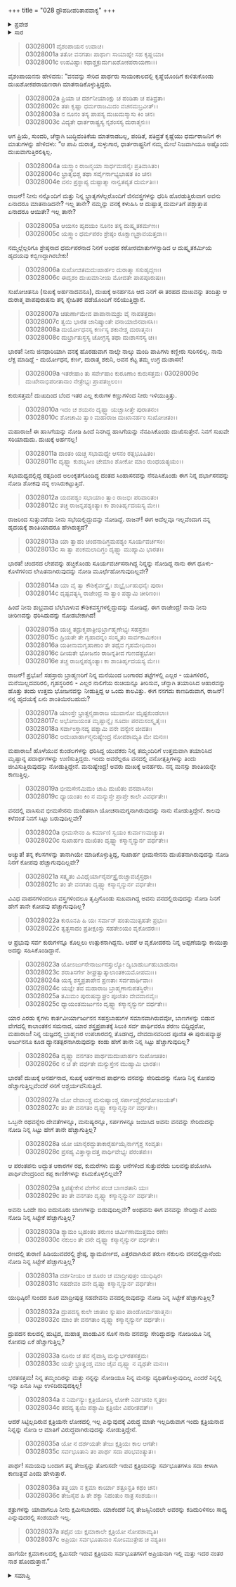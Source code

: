 +++
title = "028 ದ್ರೌಪದೀಪರಿತಾಪವಾಕ್ಯ"
+++

<details><summary>ಪ್ರವೇಶ</summary>


।।   ಓಂ ಓಂ ನಮೋ ನಾರಾಯಣಾಯ।।   ಶ್ರೀ ವೇದವ್ಯಾಸಾಯ ನಮಃ ।।

ಶ್ರೀ ಕೃಷ್ಣದ್ವೈಪಾಯನ ವೇದವ್ಯಾಸ ವಿರಚಿತ  

**ಶ್ರೀ ಮಹಾಭಾರತ**

**ಆರಣ್ಯಕ ಪರ್ವ**

**ಕೈರಾತ ಪರ್ವ**

**ಅಧ್ಯಾಯ 28**

</details>


<details><summary>ಸಾರ</summary>

ಬಂದೊದಗಿರುವ ಕಷ್ಟಗಳನ್ನು ನೋಡಿ ಶಾಂತಿಯೇ ಇಲ್ಲವೆಂದು ದ್ರೌಪದಿಯು ಯುಧಿಷ್ಠಿರನಿಗೆ ಹೇಳುವುದು (1-18). ಈ ಕಷ್ಟಗಳನ್ನು ನೋಡಿಯೂ ನಿನಗೆ ಏಕೆ ಸಿಟ್ಟೇ ಬರುತ್ತಿಲ್ಲವೆಂದು ಯುಧಿಷ್ಠಿರನನ್ನು ಪ್ರಶ್ನಿಸಿದುದು (19-33). “ಸಮಯ ಬಂದಾಗ ತನ್ನ ತೇಜಸ್ಸನ್ನು ತೋರಿಸದೇ ಇರುವ ಕ್ಷತ್ರಿಯನನ್ನು ಸರ್ವಭೂತಗಳೂ ಸದಾ ಕೀಳಾಗಿ ಕಾಣುತ್ತವೆ” ಎಂದು ದ್ರೌಪದಿಯು ಯುಧಿಷ್ಠಿರನಿಗೆ ಹೇಳುವುದು (34-37).

</details>



> 03028001 ವೈಶಂಪಾಯನ ಉವಾಚ।  
03028001a ತತೋ ವನಗತಾಃ ಪಾರ್ಥಾಃ ಸಾಯಾಹ್ನೇ ಸಹ ಕೃಷ್ಣಯಾ।  
03028001c ಉಪವಿಷ್ಟಾಃ ಕಥಾಶ್ಚಕ್ರುರ್ದುಃಖಶೋಕಪರಾಯಣಾಃ।।

ವೈಶಂಪಾಯನನು ಹೇಳಿದನು: “ವನವನ್ನು ಸೇರಿದ ಪಾರ್ಥರು ಸಾಯಂಕಾಲದಲ್ಲಿ ಕೃಷ್ಣೆಯೊಂದಿಗೆ ಕುಳಿತುಕೊಂಡು ದುಃಖಶೋಕಪರಾಯಣರಾಗಿ ಮಾತನಾಡಿಕೊಳ್ಳುತ್ತಿದ್ದರು.

> 03028002a ಪ್ರಿಯಾ ಚ ದರ್ಶನೀಯಾಂಕ್ಷು ಚ ಪಂಡಿತಾ ಚ ಪತಿವ್ರತಾ।  
03028002c ತತಃ ಕೃಷ್ಣಾ ಧರ್ಮರಾಜಮಿದಂ ವಚನಮಬ್ರವೀತ್।।  
03028003a ನ ನೂನಂ ತಸ್ಯ ಪಾಪಸ್ಯ ದುಃಖಮಸ್ಮಾಸು ಕಿಂ ಚನ।  
03028003c ವಿದ್ಯತೇ ಧಾರ್ತರಾಷ್ಟ್ರಸ್ಯ ನೃಶಂಸಸ್ಯ ದುರಾತ್ಮನಃ।।

ಆಗ ಪ್ರಿಯೆ, ಸುಂದರಿ, ಚೆನ್ನಾಗಿ ಬುದ್ಧಿವಂತಿಕೆಯ ಮಾತನಾಡಬಲ್ಲ, ಪಂಡಿತೆ, ಪತಿವ್ರತೆ ಕೃಷ್ಣೆಯು ಧರ್ಮರಾಜನಿಗೆ ಈ ಮಾತುಗಳನ್ನು ಹೇಳಿದಳು: “ಆ ಪಾಪಿ ದುರಾತ್ಮ, ಸುಳ್ಳುಗಾರ, ಧಾರ್ತರಾಷ್ಟ್ರನಿಗೆ ನಮ್ಮ ಮೇಲೆ ನಿಜವಾಗಿಯೂ ಅಷ್ಟೊಂದು ದುಃಖವಾಗುತ್ತಿರಲಿಕ್ಕಿಲ್ಲ.

> 03028004a ಯಸ್ತ್ವಾಂ ರಾಜನ್ಮಯಾ ಸಾರ್ಧಮಜಿನೈಃ ಪ್ರತಿವಾಸಿತಂ।  
03028004c ಭ್ರಾತೃಭಿಶ್ಚ ತಥಾ ಸರ್ವೈರ್ನಾಭ್ಯಭಾಷತ ಕಿಂ ಚನ।   
03028004e ವನಂ ಪ್ರಸ್ಥಾಪ್ಯ ದುಷ್ಟಾತ್ಮಾ ನಾನ್ವತಪ್ಯತ ದುರ್ಮತಿಃ।।

ರಾಜನ್! ನೀನು ನನ್ನೊಂದಿಗೆ ಮತ್ತು ನಿನ್ನ ಭ್ರಾತೃಗಳೆಲ್ಲರೊಂದಿಗೆ ಜಿನವಸ್ತ್ರಗಳನ್ನು ಧರಿಸಿ ಹೊರಡುತ್ತಿರುವಾಗ ಅವನು ಏನಾದರೂ ಮಾತನಾಡಿದನೇ? ಇಲ್ಲ ತಾನೇ? ನಮ್ಮನ್ನು ವನಕ್ಕೆ ಕಳುಹಿಸಿ ಆ ದುಷ್ಟಾತ್ಮ ದುರ್ಮತಿಗೆ ಪಶ್ಚಾತ್ತಾಪ ಏನಾದರೂ ಆಯಿತೇ? ಇಲ್ಲ ತಾನೇ?

> 03028005a ಆಯಸಂ ಹೃದಯಂ ನೂನಂ ತಸ್ಯ ದುಷ್ಕೃತಕರ್ಮಣಃ।  
03028005c ಯಸ್ತ್ವಾಂ ಧರ್ಮಪರಂ ಶ್ರೇಷ್ಠಂ ರೂಕ್ಷಾಣ್ಯಶ್ರಾವಯತ್ತದಾ।।

ನಮ್ಮಲ್ಲೆಲ್ಲರಿಗೂ ಶ್ರೇಷ್ಠನಾದ ಧರ್ಮಪರನಾದ ನಿನಗೆ ಅಂಥಹ ಕಠೋರಮಾತುಗಳನ್ನಾಡಿದ ಆ ದುಷ್ಕೃತಕರ್ಮಿಯ ಹೃದಯವು ಕಬ್ಬಿಣದ್ದಾಗಿರಬೇಕು!

> 03028006a ಸುಖೋಚಿತಮದುಃಖಾರ್ಹಂ ದುರಾತ್ಮಾ ಸಸುಹೃದ್ಗಣಃ।  
03028006c ಈದೃಶಂ ದುಃಖಮಾನೀಯ ಮೋದತೇ ಪಾಪಪೂರುಷಃ।।

ಸುಖೋಚಿತನೂ (ಸುಖಕ್ಕೆ ಅರ್ಹನಾದವನೂ), ದುಃಖಕ್ಕೆ ಅನರ್ಹನೂ ಆದ ನಿನಗೆ ಈ ತರಹದ ದುಃಖವನ್ನು ತಂದಿತ್ತು ಆ ದುರಾತ್ಮ ಪಾಪಪುರುಷನು ತನ್ನ ಸ್ನೇಹಿತರ ಪಡೆಯೊಂದಿಗೆ ನಲಿಯುತ್ತಿದ್ದಾನೆ.

> 03028007a ಚತುರ್ಣಾಮೇವ ಪಾಪಾನಾಮಶ್ರು ವೈ ನಾಪತತ್ತದಾ।  
03028007c ತ್ವಯಿ ಭಾರತ ಜಾನಿಷ್ಕ್ರಾಂತೇ ವನಾಯಾಜಿನವಾಸಸಿ।।  
03028008a ದುರ್ಯೋಧನಸ್ಯ ಕರ್ಣಸ್ಯ ಶಕುನೇಶ್ಚ ದುರಾತ್ಮನಃ।  
03028008c ದುರ್ಭ್ರಾತುಸ್ತಸ್ಯ ಚೋಗ್ರಸ್ಯ ತಥಾ ದುಃಶಾಸನಸ್ಯ ಚ।।

ಭಾರತ! ನೀನು ಜಿನಧಾರಿಯಾಗಿ ವನಕ್ಕೆ ಹೊರಡುವಾಗ ನಾಲ್ಕೇ ನಾಲ್ಕು ಮಂದಿ ಪಾಪಿಗಳು ಕಣ್ಣೀರು ಸುರಿಸಲಿಲ್ಲ. ನಾನು ಲೆಕ್ಖ ಮಾಡಿದ್ದೆ - ದುರ್ಯೋಧನ, ಕರ್ಣ, ದುರಾತ್ಮ ಶಕುನಿ, ಅವನ ಕೆಟ್ಟ ತಮ್ಮ ಉಗ್ರ ದುಃಶಾಸನ!

>03028009a ಇತರೇಷಾಂ ತು ಸರ್ವೇಷಾಂ ಕುರೂಣಾಂ ಕುರುಸತ್ತಮ।
03028009c ದುಃಖೇನಾಭಿಪರೀತಾನಾಂ ನೇತ್ರೇಭ್ಯಃ ಪ್ರಾಪತಜ್ಜಲಂ।।

ಕುರುಸತ್ತಮ! ದುಃಖದಿಂದ ಬೆಂದ ಇತರ ಎಲ್ಲ ಕುರುಗಳ ಕಣ್ಣುಗಳಿಂದ ನೀರು ಇಳಿಯುತ್ತಿತ್ತು.

> 03028010a ಇದಂ ಚ ಶಯನಂ ದೃಷ್ಟ್ವಾ ಯಚ್ಚಾಸೀತ್ತೇ ಪುರಾತನಂ।   
03028010c ಶೋಚಾಮಿ ತ್ವಾಂ ಮಹಾರಾಜ ದುಃಖಾನರ್ಹಂ ಸುಖೋಚಿತಂ।।

ಮಹಾರಾಜ! ಈ ಹಾಸಿಗೆಯನ್ನು ನೋಡಿ ಹಿಂದೆ ನಿನಗಿದ್ದ ಹಾಸಿಗೆಯನ್ನು ನೆನಪಿಸಿಕೊಂಡು ದುಃಖಿಸುತ್ತೇನೆ. ನಿನಗೆ ಸುಖವೇ ಸರಿಯಾದುದು. ದುಃಖಕ್ಕೆ ಅರ್ಹನಲ್ಲ!

> 03028011a ದಾಂತಂ ಯಚ್ಚ ಸಭಾಮಧ್ಯೇ ಆಸನಂ ರತ್ನಭೂಷಿತಂ।  
03028011c ದೃಷ್ಟ್ವಾ ಕುಶಬೃಸೀಂ ಚೇಮಾಂ ಶೋಕೋ ಮಾಂ ರುಂಧಯತ್ಯಯಂ।।

ಸಭಾಮಧ್ಯದಲ್ಲಿದ್ದ ರತ್ನದಿಂದ ಅಲಂಕೃತಗೊಂಡಿದ್ದ ದಂತದ ಸಿಂಹಾಸನವನ್ನು ನೆನಪಿಸಿಕೊಂಡು ಈಗ ನಿನ್ನ ದರ್ಭಾಸನವನ್ನು ನೋಡಿ ಶೋಕವು ನನ್ನ ಉಸಿರುಕಟ್ಟುತ್ತಿದೆ.

> 03028012a ಯದಪಶ್ಯಂ ಸಭಾಯಾಂ ತ್ವಾಂ ರಾಜಭಿಃ ಪರಿವಾರಿತಂ।  
03028012c ತಚ್ಚ ರಾಜನ್ನಪಶ್ಯಂತ್ಯಾಃ ಕಾ ಶಾಂತಿರ್ಹೃದಯಸ್ಯ ಮೇ।।

ರಾಜರಿಂದ ಸುತ್ತುವರೆದು ನೀನು ಸಭೆಯಲ್ಲಿದ್ದುದನ್ನು ನೋಡಿದ್ದೆ. ರಾಜನ್! ಈಗ ಅದೆಲ್ಲವೂ ಇಲ್ಲವೆಂದಾಗ ನನ್ನ ಹೃದಯಕ್ಕೆ ಶಾಂತಿಯಾದರೂ ಹೇಗಿರುತ್ತದೆ?

> 03028013a ಯಾ ತ್ವಾಹಂ ಚಂದನಾದಿಗ್ಧಮಪಶ್ಯಂ ಸೂರ್ಯವರ್ಚಸಂ।  
03028013c ಸಾ ತ್ವಾ ಪಂಕಮಲಾದಿಗ್ಧಂ ದೃಷ್ಟ್ವಾ ಮುಹ್ಯಾಮಿ ಭಾರತ।।

ಭಾರತ! ಚಂದನದ ಲೇಪವನ್ನು ಹಚ್ಚಿಕೊಂಡು ಸೂರ್ಯವರ್ಚಸನಾಗಿದ್ದ ನಿನ್ನನ್ನು ನೋಡಿದ್ದ ನಾನು ಈಗ ಧೂಳು-ಕೊಳೆಗಳಿಂದ ಲೇಪಿತನಾಗಿರುವುದನ್ನು ನೋಡಿ ಮೂರ್ಛೆಹೋಗುವುದಿಲ್ಲವೇ?

> 03028014a ಯಾ ವೈ ತ್ವಾ ಕೌಶಿಕೈರ್ವಸ್ತ್ರೈಃ ಶುಭ್ರೈರ್ಬಹುಧನೈಃ ಪುರಾ।  
03028014c ದೃಷ್ಟವತ್ಯಸ್ಮಿ ರಾಜೇಂದ್ರ ಸಾ ತ್ವಾಂ ಪಶ್ಯಾಮಿ ಚೀರಿಣಂ।।

ಹಿಂದೆ ನೀನು ಶುಭ್ರವಾದ ಬೆಲೆಬಾಳುವ ಕೌಶಿಕವಸ್ತ್ರಗಳಲ್ಲಿದ್ದುದನ್ನು ನೋಡಿದ್ದೆ. ಈಗ ರಾಜೇಂದ್ರ! ನಾನು ನೀನು ಚೀರಿಣವನ್ನು ಧರಿಸಿದುದನ್ನು ನೋಡಬೇಕಾಗಿದೆ!

> 03028015a ಯಚ್ಚ ತದ್ರುಕ್ಮಪಾತ್ರೀಭಿರ್ಬ್ರಾಹ್ಮಣೇಭ್ಯಃ ಸಹಸ್ರಶಃ।  
03028015c ಹ್ರಿಯತೇ ತೇ ಗೃಹಾದನ್ನಂ ಸಂಸ್ಕೃತಂ ಸಾರ್ವಕಾಮಿಕಂ।।  
03028016a ಯತೀನಾಮಗೃಹಾಣಾಂ ತೇ ತಥೈವ ಗೃಹಮೇಧಿನಾಂ।  
03028016c ದೀಯತೇ ಭೋಜನಂ ರಾಜನ್ನತೀವ ಗುಣವತ್ಪ್ರಭೋ।  
03028016e ತಚ್ಚ ರಾಜನ್ನಪಶ್ಯಂತ್ಯಾಃ ಕಾ ಶಾಂತಿರ್ಹೃದಯಸ್ಯ ಮೇ।।

ರಾಜನ್! ಪ್ರಭೋ! ಸಹಸ್ರಾರು ಬ್ರಾಹ್ಮಣರಿಗೆ ನಿನ್ನ ಮನೆಯಿಂದ ಬಂಗಾರದ ತಟ್ಟೆಗಳಲ್ಲಿ ಎಲ್ಲರ - ಯತಿಗಳಿರಲಿ, ಮನೆಯಿಲ್ಲದವರಿರಲಿ, ಗೃಹಸ್ಥರಿರಲಿ - ಎಲ್ಲರ ನಾಲಿಗೆಯ ರುಚಿಯನ್ನೂ ತೀರಿಸುವ, ಚೆನ್ನಾಗಿ ತಯಾರಿಸಿದ ಆಹಾರವನ್ನು ಹೊತ್ತು ತಂದು ಉತ್ತಮ ಭೋಜನವನ್ನು ನೀಡುತ್ತಿದ್ದ ಆ ಒಂದು ಕಾಲವಿತ್ತು. ಈಗ ನನಗದು ಕಾಣದಿರುವಾಗ, ರಾಜನ್! ನನ್ನ ಹೃದಯಕ್ಕೆ ಏನು ಶಾಂತಿಯಿರಬಹುದು?

> 03028017a ಯಾಂಸ್ತೇ ಭ್ರಾತೄನ್ಮಹಾರಾಜ ಯುವಾನೋ ಮೃಷ್ಟಕುಂಡಲಾಃ।  
03028017c ಅಭೋಜಯಂತ ಮೃಷ್ಟಾನ್ನೈಃ ಸೂದಾಃ ಪರಮಸಂಸ್ಕೃತೈಃ।।  
03028018a ಸರ್ವಾಂಸ್ತಾನದ್ಯ ಪಶ್ಯಾಮಿ ವನೇ ವನ್ಯೇನ ಜೀವತಃ।  
03028018c ಅದುಃಖಾರ್ಹಾನ್ಮನುಷ್ಯೇಂದ್ರ ನೋಪಶಾಮ್ಯತಿ ಮೇ ಮನಃ।।

ಮಹಾರಾಜ! ಹೊಳೆಯುವ ಕುಂಡಲಗಳನ್ನು ಧರಿಸಿದ್ದ ಯುವಕರು ನಿನ್ನ ತಮ್ಮಂದಿರಿಗೆ ಉತ್ತಮವಾಗಿ ತಯಾರಿಸಿದ ಮೃಷ್ಟಾನ್ನ ಪದಾರ್ಥಗಳನ್ನು ಉಣಿಸುತ್ತಿದ್ದರು. ಇಂದು ಅವರೆಲ್ಲರೂ ವನದಲ್ಲಿ ವನೋತ್ಪತ್ತಿಗಳನ್ನು ತಿಂದು ಜೀವಿಸುತ್ತಿರುವುದನ್ನು ನೋಡುತ್ತಿದ್ದೇನೆ. ಮನುಷ್ಯೇಂದ್ರ! ಅವರು ದುಃಖಕ್ಕೆ ಅನರ್ಹರು. ನನ್ನ ಮನಸ್ಸು ಶಾಂತಿಯನ್ನೇ ಕಾಣುತ್ತಿಲ್ಲ.

> 03028019a ಭೀಮಸೇನಮಿಮಂ ಚಾಪಿ ದುಃಖಿತಂ ವನವಾಸಿನಂ।  
03028019c ಧ್ಯಾಯಂತಂ ಕಿಂ ನ ಮನ್ಯುಸ್ತೇ ಪ್ರಾಪ್ತೇ ಕಾಲೇ ವಿವರ್ಧತೇ।।

ವನದಲ್ಲಿ ವಾಸಿಸುವ ಭೀಮಸೇನನು ದುಃಖಿತನಾಗಿ ಯೋಚನಾಮಗ್ನನಾಗಿರುವುದನ್ನು ನಾನು ನೋಡುತ್ತಿದ್ದೇನೆ. ಕಾಲವು ಕಳೆದಂತೆ ನಿನಗೆ ಸಿಟ್ಟು ಬರುವುದಿಲ್ಲವೇ?

> 03028020a ಭೀಮಸೇನಂ ಹಿ ಕರ್ಮಾಣಿ ಸ್ವಯಂ ಕುರ್ವಾಣಮಚ್ಯುತ।   
03028020c ಸುಖಾರ್ಹಂ ದುಃಖಿತಂ ದೃಷ್ಟ್ವಾ ಕಸ್ಮಾನ್ಮನ್ಯುರ್ನ ವರ್ಧತೇ।।

ಅಚ್ಯುತ! ತನ್ನ ಕೆಲಸಗಳನ್ನು ತಾನಾಗಿಯೇ ಮಾಡಿಕೊಳ್ಳುತ್ತಿದ್ದ, ಸುಖಾರ್ಹ ಭೀಮಸೇನನು ದುಃಖಿತನಾಗಿರುವುದನ್ನು ನೋಡಿ ನಿನಗೆ ಕೋಪವು ಹೆಚ್ಚಾಗುವುದಿಲ್ಲವೇ?

> 03028021a ಸತ್ಕೃತಂ ವಿವಿಧೈರ್ಯಾನೈರ್ವಸ್ತ್ರೈರುಚ್ಚಾವಚೈಸ್ತಥಾ।  
03028021c ತಂ ತೇ ವನಗತಂ ದೃಷ್ಟ್ವಾ ಕಸ್ಮಾನ್ಮನ್ಯುರ್ನ ವರ್ಧತೇ।।

ವಿವಿಧ ವಾಹನಗಳಿಂದಲೂ ವಸ್ತ್ರಗಳಿಂದಲೂ ತೃಪ್ತಿಗೊಂಡು ಸುಖವಾಗಿದ್ದ ಅವನು ವನದಲ್ಲಿರುವುದನ್ನು ನೋಡಿ ನಿನಗೆ ಹೇಗೆ ತಾನೇ ಕೋಪವು ಹೆಚ್ಚಾಗುವುದಿಲ್ಲ?

> 03028022a ಕುರೂನಪಿ ಹಿ ಯಃ ಸರ್ವಾನ್ ಹಂತುಮುತ್ಸಹತೇ ಪ್ರಭುಃ।   
03028022c ತ್ವತ್ಪ್ರಸಾದಂ ಪ್ರತೀಕ್ಷಂಸ್ತು ಸಹತೇಽಯಂ ವೃಕೋದರಃ।।

ಆ ಪ್ರಭುವು ಸರ್ವ ಕುರುಗಳನ್ನೂ ಕೊಲ್ಲಲು ಉತ್ಸುಕನಾಗಿದ್ದನು. ಆದರೆ ಆ ವೃಕೋದರನು ನಿನ್ನ ಅಪ್ಪಣೆಯನ್ನು ಕಾಯುತ್ತಾ ಅದನ್ನು ಸಹಿಸಿಕೊಂಡಿದ್ದಾನೆ.

> 03028023a ಯೋಽರ್ಜುನೇನಾರ್ಜುನಸ್ತುಲ್ಯೋ ದ್ವಿಬಾಹುರ್ಬಹುಬಾಹುನಾ।  
03028023c ಶರಾತಿಸರ್ಗೇ ಶೀಘ್ರತ್ವಾತ್ಕಾಲಾಂತಕಯಮೋಪಮಃ।।  
03028024a ಯಸ್ಯ ಶಸ್ತ್ರಪ್ರತಾಪೇನ ಪ್ರಣತಾಃ ಸರ್ವಪಾರ್ಥಿವಾಃ।  
03028024c ಯಜ್ಞೇ ತವ ಮಹಾರಾಜ ಬ್ರಾಹ್ಮಣಾನುಪತಸ್ಥಿರೇ।।   
03028025a ತಮಿಮಂ ಪುರುಷವ್ಯಾಘ್ರಂ ಪೂಜಿತಂ ದೇವದಾನವೈಃ।  
03028025c ಧ್ಯಾಯಂತಮರ್ಜುನಂ ದೃಷ್ಟ್ವಾ ಕಸ್ಮಾನ್ಮನ್ಯುರ್ನ ವರ್ಧತೇ।।

ಯಾರ ಎರಡು ಕೈಗಳು ಕಾರ್ತವೀರ್ಯಾರ್ಜುನನ ಸಹಸ್ರಬಾಹುಗಳ ಸಮಾನವಾಗಿರುವವೋ, ಬಾಣಗಳನ್ನು ಬಿಡುವ ವೇಗದಲ್ಲಿ ಕಾಲಾಂತಕನ ಸಮನಾದ, ಯಾರ ಶಸ್ತ್ರಪ್ರಪಾತಕ್ಕೆ ಸಿಲುಕಿ ಸರ್ವ ಪಾರ್ಥಿವರೂ ಶರಣು ಬಿದ್ದಿದ್ದರೋ, ಮಹಾರಾಜ! ನಿನ್ನ ಯಜ್ಞದಲ್ಲಿ ಬ್ರಾಹ್ಮಣರ ಉಪಚಾರದಲ್ಲಿ ತೊಡಗಿದ್ದ, ದೇವದಾನವರಿಂದ ಪೂಜಿತ ಈ ಪುರುಷವ್ಯಾಘ್ರ ಅರ್ಜುನನೂ ಕೂಡ ಧ್ಯಾನತತ್ಪರನಾಗಿರುವುದನ್ನು ಕಂಡು ಹೇಗೆ ತಾನೇ ನಿನ್ನ ಸಿಟ್ಟು ಹೆಚ್ಚಾಗುವುದಿಲ್ಲ?

> 03028026a ದೃಷ್ಟ್ವಾ ವನಗತಂ ಪಾರ್ಥಮದುಃಖಾರ್ಹಂ ಸುಖೋಚಿತಂ।  
03028026c ನ ಚ ತೇ ವರ್ಧತೇ ಮನ್ಯುಸ್ತೇನ ಮುಹ್ಯಾಮಿ ಭಾರತ।।

ಭಾರತ! ದುಃಖಕ್ಕೆ ಅನರ್ಹನಾದ, ಸುಖಕ್ಕೆ ಅರ್ಹನಾದ ಪಾರ್ಥನು ವನವನ್ನು ಸೇರಿದುದನ್ನು ನೋಡಿ ನಿನ್ನ ಕೋಪವು ಹೆಚ್ಚಾಗುತ್ತಿಲ್ಲವೆಂದರೆ ನನಗೆ ಆಶ್ಚರ್ಯವೆನಿಸುತ್ತಿದೆ.

> 03028027a ಯೋ ದೇವಾಂಶ್ಚ ಮನುಷ್ಯಾಂಶ್ಚ ಸರ್ಪಾಂಶ್ಚೈಕರಥೋಽಜಯತ್।  
03028027c ತಂ ತೇ ವನಗತಂ ದೃಷ್ಟ್ವಾ ಕಸ್ಮಾನ್ಮನ್ಯುರ್ನ ವರ್ಧತೇ।।

ಒಬ್ಬನೇ ರಥವನ್ನೇರಿ ದೇವತೆಗಳನ್ನೂ, ಮನುಷ್ಯರನ್ನೂ, ಸರ್ಪಗಳನ್ನೂ ಜಯಿಸಿದ ಅವನು ವನವನ್ನು ಸೇರಿದುದನ್ನು ನೋಡಿ ನಿನ್ನ ಸಿಟ್ಟು ಹೇಗೆ ತಾನೇ ಹೆಚ್ಚಾಗುತ್ತಿಲ್ಲ?

> 03028028a ಯೋ ಯಾನೈರದ್ಭುತಾಕಾರೈರ್ಹಯೈರ್ನಾಗೈಶ್ಚ ಸಂವೃತಃ।  
03028028c ಪ್ರಸಹ್ಯ ವಿತ್ತಾನ್ಯಾದತ್ತ ಪಾರ್ಥಿವೇಭ್ಯಃ ಪರಂತಪಃ।।

ಆ ಪರಂತಪನು ಅದ್ಭುತ ಆಕಾರಗಳ ರಥ, ಕುದುರೆಗಳು ಮತ್ತು ಆನೆಗಳಿಂದ ಸುತ್ತುವರೆದು ಬಲವನ್ನುಪಯೋಗಿಸಿ ಪಾರ್ಥಿವೇಂದ್ರರಿಂದ ಕಪ್ಪ ಕಾಣಿಕೆಗಳನ್ನು ಕಸಿದುಕೊಳ್ಳಲಿಲ್ಲವೇ?

> 03028029a ಕ್ಷಿಪತ್ಯೇಕೇನ ವೇಗೇನ ಪಂಚ ಬಾಣಶತಾನಿ ಯಃ।  
03028029c ತಂ ತೇ ವನಗತಂ ದೃಷ್ಟ್ವಾ ಕಸ್ಮಾನ್ಮನ್ಯುರ್ನ ವರ್ಧತೇ।।

ಅವನು ಒಂದೇ ಸಾರಿ ಐದುನೂರು ಬಾಣಗಳನ್ನು ಬಿಡುವುದಿಲ್ಲವೇ? ಅಂಥವನು ಈಗ ವನವನ್ನು ಸೇರಿದ್ದಾನೆ ಎಂದು ನೋಡಿ ನಿನ್ನ ಸಿಟ್ಟೇಕೆ ಹೆಚ್ಚಾಗುತ್ತಿಲ್ಲ?

> 03028030a ಶ್ಯಾಮಂ ಬೃಹಂತಂ ತರುಣಂ ಚರ್ಮಿಣಾಮುತ್ತಮಂ ರಣೇ।  
03028030c ನಕುಲಂ ತೇ ವನೇ ದೃಷ್ಟ್ವಾ ಕಸ್ಮಾನ್ಮನ್ಯುರ್ನ ವರ್ಧತೇ।।

ರಣದಲ್ಲಿ ತುರಾಣಿ ಹಿಡಿಯುವವರಲ್ಲಿ ಶ್ರೇಷ್ಠ, ಶ್ಯಾಮವರ್ಣದ, ಎತ್ತರವಾಗಿರುವ ತರುಣ ನಕುಲನು ವನದಲ್ಲಿದ್ದಾನೆಂದು ನೋಡಿ ನಿನ್ನ ಸಿಟ್ಟೇಕೆ ಹೆಚ್ಚಾಗುತ್ತಿಲ್ಲ?

> 03028031a ದರ್ಶನೀಯಂ ಚ ಶೂರಂ ಚ ಮಾದ್ರೀಪುತ್ರಂ ಯುಧಿಷ್ಠಿರ।  
03028031c ಸಹದೇವಂ ವನೇ ದೃಷ್ಟ್ವಾ ಕಸ್ಮಾನ್ಮನ್ಯುರ್ನ ವರ್ಧತೇ।।

ಯುಧಿಷ್ಠಿರ! ಸುಂದರ ಶೂರ ಮಾದ್ರೀಪುತ್ರ ಸಹದೇವನು ವನದಲ್ಲಿರುವುದನ್ನು ನೋಡಿ ನಿನ್ನ ಸಿಟ್ಟೇಕೆ ಹೆಚ್ಚಾಗುತ್ತಿಲ್ಲ?

> 03028032a ದ್ರುಪದಸ್ಯ ಕುಲೇ ಜಾತಾಂ ಸ್ನುಷಾಂ ಪಾಂಡೋರ್ಮಹಾತ್ಮನಃ।  
03028032c ಮಾಂ ತೇ ವನಗತಾಂ ದೃಷ್ಟ್ವಾ ಕಸ್ಮಾನ್ಮನ್ಯುರ್ನ ವರ್ಧತೇ।।

ದ್ರುಪದನ ಕುಲದಲ್ಲಿ ಹುಟ್ಟಿದ, ಮಹಾತ್ಮ ಪಾಂಡುವಿನ ಸೊಸೆ ನಾನು ವನವನ್ನು ಸೇರಿದ್ದುದನ್ನು ನೋಡಿಯೂ ನಿನ್ನ ಕೋಪವು ಏಕೆ ಹೆಚ್ಚಾಗುತ್ತಿಲ್ಲ?

> 03028033a ನೂನಂ ಚ ತವ ನೈವಾಸ್ತಿ ಮನ್ಯುರ್ಭರತಸತ್ತಮ।  
03028033c ಯತ್ತೇ ಭ್ರಾತೄಂಶ್ಚ ಮಾಂ ಚೈವ ದೃಷ್ಟ್ವಾ ನ ವ್ಯಥತೇ ಮನಃ।।

ಭರತಸತ್ತಮ! ನಿನ್ನ ತಮ್ಮಂದಿರನ್ನು ಮತ್ತು ನನ್ನನ್ನು ನೋಡಿಯೂ ನಿನ್ನ ಮನಸ್ಸು ವ್ಯಥಿತಗೊಳ್ಳುವುದಿಲ್ಲ ಎಂದರೆ ನಿನ್ನಲ್ಲಿ ಇನ್ನು ಏನೂ ಸಿಟ್ಟು ಉಳಿದಿರುವುದಕ್ಕಿಲ್ಲ!

> 03028034a ನ ನಿರ್ಮನ್ಯುಃ ಕ್ಷತ್ರಿಯೋಽಸ್ತಿ ಲೋಕೇ ನಿರ್ವಚನಂ ಸ್ಮೃತಂ।   
03028034c ತದದ್ಯ ತ್ವಯಿ ಪಶ್ಯಾಮಿ ಕ್ಷತ್ರಿಯೇ ವಿಪರೀತವತ್।।

ಆದರೆ ಸಿಟ್ಟಿಲ್ಲದಿರುವ ಕ್ಷತ್ರಿಯನೇ ಲೋಕದಲ್ಲಿ ಇಲ್ಲ ಎನ್ನುವುದಕ್ಕೆ ವಿರುದ್ಧ ಮಾತೇ ಇಲ್ಲದಿರುವಾಗ ಇಂದು ಕ್ಷತ್ರಿಯನಾದ ನಿನ್ನನ್ನು ನೋಡಿ ಆ ಮಾತಿಗೆ ವಿರುದ್ಧವಾಗಿರುವುದನ್ನು ನೋಡುತ್ತಿದ್ದೇನೆ.

> 03028035a ಯೋ ನ ದರ್ಶಯತೇ ತೇಜಃ ಕ್ಷತ್ರಿಯಃ ಕಾಲ ಆಗತೇ।  
03028035c ಸರ್ವಭೂತಾನಿ ತಂ ಪಾರ್ಥ ಸದಾ ಪರಿಭವಂತ್ಯುತ।।

ಪಾರ್ಥ! ಸಮಯವು ಬಂದಾಗ ತನ್ನ ತೇಜಸ್ಸನ್ನು ತೋರಿಸದೇ ಇರುವ ಕ್ಷತ್ರಿಯನನ್ನು ಸರ್ವಭೂತಗಳೂ ಸದಾ ಕೀಳಾಗಿ ಕಾಣುತ್ತವೆ ಎಂದು ಹೇಳುತ್ತಾರೆ.

> 03028036a ತತ್ತ್ವಯಾ ನ ಕ್ಷಮಾ ಕಾರ್ಯಾ ಶತ್ರೂನ್ಪ್ರತಿ ಕಥಂ ಚನ।  
03028036c ತೇಜಸೈವ ಹಿ ತೇ ಶಕ್ಯಾ ನಿಹಂತುಂ ನಾತ್ರ ಸಂಶಯಃ।।

ಶತ್ರುಗಳನ್ನು ಯಾವಾಗಲೂ ನೀನು ಕ್ಷಮಿಸಬಾರದು. ಯಾಕೆಂದರೆ ನಿನ್ನ ತೇಜಸ್ಸಿನಿಂದಲೇ ಅವರನ್ನು ಕಡಿದುರಿಳಿಸಲು ಸಾಧ್ಯ ಎನ್ನುವುದರಲ್ಲಿ ಸಂಶಯವೇ ಇಲ್ಲ.

> 03028037a ತಥೈವ ಯಃ ಕ್ಷಮಾಕಾಲೇ ಕ್ಷತ್ರಿಯೋ ನೋಪಶಾಮ್ಯತಿ।  
03028037c ಅಪ್ರಿಯಃ ಸರ್ವಭೂತಾನಾಂ ಸೋಽಮುತ್ರೇಹ ಚ ನಶ್ಯತಿ।।

ಹಾಗೆಯೇ ಕ್ಷಮಾಕಾಲದಲ್ಲಿ ಕ್ಷಮಿಸದೇ ಇರುವ ಕ್ಷತ್ರಿಯನು ಸರ್ವಭೂತಗಳಿಗೆ ಅಪ್ರಿಯನಾಗಿ ಇಲ್ಲಿ ಮತ್ತು ಇದರ ನಂತರ ನಾಶ ಹೊಂದುತ್ತಾನೆ.”


<details><summary>ಸಮಾಪ್ತಿ</summary>


ಇತಿ ಶ್ರೀ ಮಹಾಭಾರತೇ ಆರಣ್ಯಕಪರ್ವಣಿ ಕೈರಾತಪರ್ವಣಿ ದ್ರೌಪದೀಪರಿತಾಪವಾಕ್ಯೇ ಅಷ್ಟಾವಿಂಶೋಽಧ್ಯಾಯಃ।  
ಇದು ಶ್ರೀ ಮಹಾಭಾರತದಲ್ಲಿ ಆರಣ್ಯಕಪರ್ವದಲ್ಲಿ ಕೈರಾತಪರ್ವದಲ್ಲಿ ದ್ರೌಪದೀಪರಿತಾಪವಾಕ್ಯದಲ್ಲಿ ಇಪ್ಪತ್ತೆಂಟನೆಯ ಅಧ್ಯಾಯವು.


</details>

